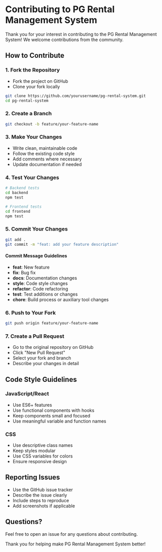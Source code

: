 # Contributing to PG Rental Management System

Thank you for your interest in contributing to the PG Rental Management System! We welcome contributions from the community.

## How to Contribute

### 1. Fork the Repository
- Fork the project on GitHub
- Clone your fork locally
```bash
git clone https://github.com/yourusername/pg-rental-system.git
cd pg-rental-system
```

### 2. Create a Branch
```bash
git checkout -b feature/your-feature-name
```

### 3. Make Your Changes
- Write clean, maintainable code
- Follow the existing code style
- Add comments where necessary
- Update documentation if needed

### 4. Test Your Changes
```bash
# Backend tests
cd backend
npm test

# Frontend tests
cd frontend
npm test
```

### 5. Commit Your Changes
```bash
git add .
git commit -m "feat: add your feature description"
```

#### Commit Message Guidelines
- **feat**: New feature
- **fix**: Bug fix
- **docs**: Documentation changes
- **style**: Code style changes
- **refactor**: Code refactoring
- **test**: Test additions or changes
- **chore**: Build process or auxiliary tool changes

### 6. Push to Your Fork
```bash
git push origin feature/your-feature-name
```

### 7. Create a Pull Request
- Go to the original repository on GitHub
- Click "New Pull Request"
- Select your fork and branch
- Describe your changes in detail

## Code Style Guidelines

### JavaScript/React
- Use ES6+ features
- Use functional components with hooks
- Keep components small and focused
- Use meaningful variable and function names

### CSS
- Use descriptive class names
- Keep styles modular
- Use CSS variables for colors
- Ensure responsive design

## Reporting Issues

- Use the GitHub issue tracker
- Describe the issue clearly
- Include steps to reproduce
- Add screenshots if applicable

## Questions?

Feel free to open an issue for any questions about contributing.

Thank you for helping make PG Rental Management System better!